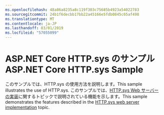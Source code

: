 ```yaml
---
ms.openlocfilehash: 48a86a8235a8c119f303c75685b4923a54022783
ms.sourcegitcommit: 24b1f6decbb17bb22a45166e5fdb0845c65af498
ms.translationtype: MT
ms.contentlocale: ja-JP
ms.lasthandoff: 03/01/2019
ms.locfileid: "57055099"
---
```

# <a name="aspnet-core-httpsys-sample"></a><span data-ttu-id="61216-101">ASP.NET Core HTTP.sys のサンプル</span><span class="sxs-lookup"><span data-stu-id="61216-101">ASP.NET Core HTTP.sys Sample</span></span>

<span data-ttu-id="61216-102">このサンプルでは、HTTP.sys の使用方法を説明します。</span><span class="sxs-lookup"><span data-stu-id="61216-102">This sample illustrates the use of HTTP.sys.</span></span> <span data-ttu-id="61216-103">このサンプルでは、[HTTP.sys Web サーバーの実装](https://docs.microsoft.com/aspnet/core/fundamentals/servers/httpsys)に関するトピックで説明されている機能を示します。</span><span class="sxs-lookup"><span data-stu-id="61216-103">This sample demonstrates the features described in the [HTTP.sys web server implementation](https://docs.microsoft.com/aspnet/core/fundamentals/servers/httpsys) topic.</span></span>
